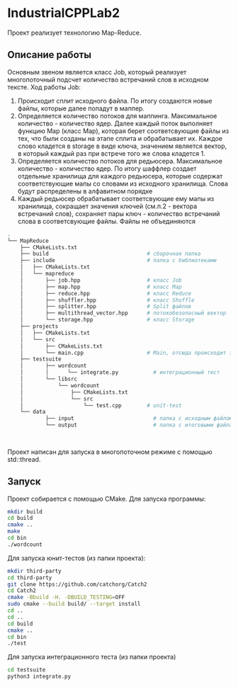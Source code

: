 # IndustrialCPPLab2
Проект реализует технологию Map-Reduce.
## Описание работы
Основным звеном является класс Job, который реализует многопоточный подсчет количество встречаний слов в исходном тексте.
Ход работы Job:
1. Происходит сплит исходного файла. По итогу создаются новые файлы, которые далее попадут в маппер.
2. Определяется количество потоков для маппинга. Максимальное количество - количество ядер. Далее каждый поток выполняет функцию Map (класс Map), которая берет соответсвующие файлы из тех, что были созданы на этапе сплита и обрабатывает их. Каждое слово кладется в storage в виде ключа, значением является вектор, в который каждый раз при встрече того же слова кладется 1.
3. Определяется количество потоков для редьюсера. Максимальное количество - количество ядер. По итогу шаффлер создает отдельные хранилища для каждого редьюсера, которые содержат соответствующие мапы со словами из исходного хранилища. Слова будут распределены в алфавитном порядке
4. Каждый редьюсер обрабатывает соответсвующие ему мапы из хранилища, сокращает значения ключей (см.п.2 - вектора встречаний слов), сохраняет пары ключ - количество встречаний слова в соответсвующие файлы. Файлы не объединяются
```bash
.
└── MapReduce
    ├── CMakeLists.txt
    ├── build                               # сборочная папка
    ├── include                             # папка с библиотеками
    │   ├── CMakeLists.txt
    │   └── mapreduce
    │       ├── job.hpp                     # класс Job
    │       ├── map.hpp                     # класс Map
    │       ├── reduce.hpp                  # класс Reduce
    │       ├── shuffler.hpp                # класс Shuffle
    │       ├── splitter.hpp                # Split файлов  
    │       ├── multithread_vector.hpp      # потокобезопасный вектор
    │       └── storage.hpp                 # класс Storage
    ├── projects
    │   ├── CMakeLists.txt
    │   └── src
    │       ├── CMakeLists.txt
    │       └── main.cpp                    # Main, отсюда происходит запуск Job
    ├── testsuite
    │       ├── wordcount
    │       │      └── integrate.py           # интеграционный тест
    │       └── libsrc
    │           └── wordcount
    │               ├── CMakeLists.txt
    │               └── src
    │                   └── test.cpp        # unit-test
    └── data  
            ├── input                         # папка с исходным файлом и файлами, полученными после сплита
            └── output                        # папка с итоговыми файлами
  
  
  ```           
 Проект написан для запуска в многопоточном режиме с помощью std::thread.
 ## Запуск
 
 Проект собирается с помощью CMake. Для запуска программы:
 ```bash
 mkdir build
 cd build
 cmake ..
 make
 cd bin
 ./wordcount
 ```
 
 Для запуска юнит-тестов (из папки проекта):
  ```bash
  mkdir third-party
  cd third-party
  git clone https://github.com/catchorg/Catch2
  cd Catch2
  cmake -Bbuild -H. -DBUILD_TESTING=OFF
  sudo cmake --build build/ --target install
  cd ..
  cd ..
  cd build
  cmake ..
  cd bin
 ./test
 ```
 Для запуска интеграционного теста (из папки проекта)
  ```bash
  cd testsuite
  python3 integrate.py
 ```
